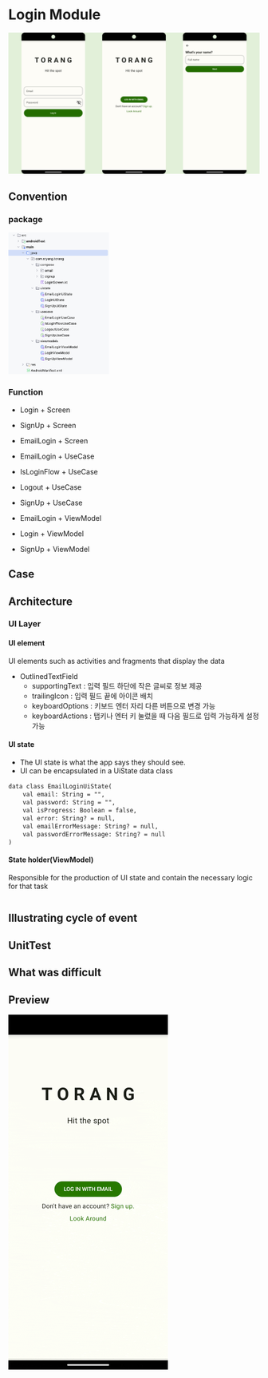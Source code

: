 # Login Module

<img src="screenshots/screen.jpg"/>

## Convention
### package
<img src="screenshots/package.png" width="40%" height="40%"/>

### Function
- Login + Screen
- SignUp + Screen
- EmailLogin + Screen

- EmailLogin + UseCase
- IsLoginFlow + UseCase
- Logout + UseCase
- SignUp + UseCase

- EmailLogin + ViewModel
- Login + ViewModel
- SignUp + ViewModel

## Case


## Architecture
### UI Layer
#### UI element
UI elements such as activities and fragments that display the data
- OutlinedTextField
  - supportingText : 입력 필드 하단에 작은 글씨로 정보 제공
  - trailingIcon : 입력 필드 끝에 아이콘 배치
  - keyboardOptions : 키보드 엔터 자리 다른 버튼으로 변경 가능
  - keyboardActions : 탭키나 엔터 키 눌렀을 때 다음 필드로 입력 가능하게 설정 가능
#### UI state
- The UI state is what the app says they should see.
- UI can be encapsulated in a UiState data class
```
data class EmailLoginUiState(
    val email: String = "",
    val password: String = "",
    val isProgress: Boolean = false,
    val error: String? = null,
    val emailErrorMessage: String? = null,
    val passwordErrorMessage: String? = null
)
```
#### State holder(ViewModel)
Responsible for the production of UI state and contain the necessary logic for that task
```
```

## Illustrating cycle of event


## UnitTest



## What was difficult


## Preview
<img src="screenshots/preview.gif" />